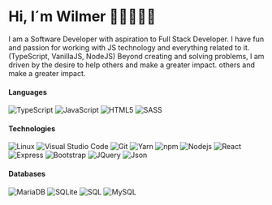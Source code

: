# Hi, I´m Wilmer 👋🏻🧑🏻‍💻

I am a Software Developer with aspiration to Full Stack Developer. I have fun and passion for working with JS technology and everything related to it. (TypeScript, VanillaJS, NodeJS) Beyond creating and solving problems, I am driven by the desire to help others and make a greater impact.
others and make a greater impact.

#### Languages
![TypeScript](https://img.shields.io/badge/-TypeScript-007ACC?style=flat-square&logo=typescript&logoColor=white)
![JavaScript](https://img.shields.io/badge/-JavaScript-F7DF1E?style=flat-square&logo=JavaScript&logoColor=white)
![HTML5](https://img.shields.io/badge/-HTML5-E34F26?style=flat-square&logo=html5&logoColor=white)
![SASS](https://img.shields.io/badge/-Sass-CC6699?style=flat-square&logo=sass&logoColor=white)

#### Technologies
![Linux](https://img.shields.io/badge/-Linux-FCC624?style=flat-square&logo=Linux&logoColor=white)
![Visual Studio Code](https://img.shields.io/badge/-VSC-007ACC?style=flat-square&logo=Visual+Studio+Code&logoColor=white)
![Git](https://img.shields.io/badge/-Git-F05032?style=flat-square&logo=git&logoColor=white)
![Yarn](https://img.shields.io/badge/-Yarn-2C8EBB?style=flat-square&logo=Yarn&logoColor=white)
![npm](https://img.shields.io/badge/-NPM-CB3837?style=flat-square&logo=npm&logoColor=white)
![Nodejs](https://img.shields.io/badge/-Nodejs-43853d?style=flat-square&logo=Node.js&logoColor=white)
![React](https://img.shields.io/badge/-React-007ACC?style=flat-square&logo=React&logoColor=white)
![Express](https://img.shields.io/badge/-express-%23404d59?style=flat-square&logo=express&logoColor=%2361DAFB)
![Bootstrap](https://img.shields.io/badge/-Bootstrap-fff?style=flat&logo=bootstrap&logoColor=563D7C)
![JQuery](https://img.shields.io/badge/-JQuery-fff?style=flat&logo=jquery&logoColor=blue)
![Json](https://img.shields.io/badge/-Json-2C8EBB?style=flat-square&logo=JSon&logoColor=white)

#### Databases
![MariaDB](https://img.shields.io/badge/-MariaDB-003545?style=flat-square&logo=MariaDB&logoColor=white)
![SQLite](https://img.shields.io/badge/-SQLite-003545?style=flat-square&logo=SQLite&logoColor=white)
![SQL](https://img.shields.io/badge/-SQL-fff?style=flat&logo=Microsoft-SQL-Server&logoColor=blue)
![MySQL](https://img.shields.io/badge/-MySQL-fff?style=flat&logo=mysql)
